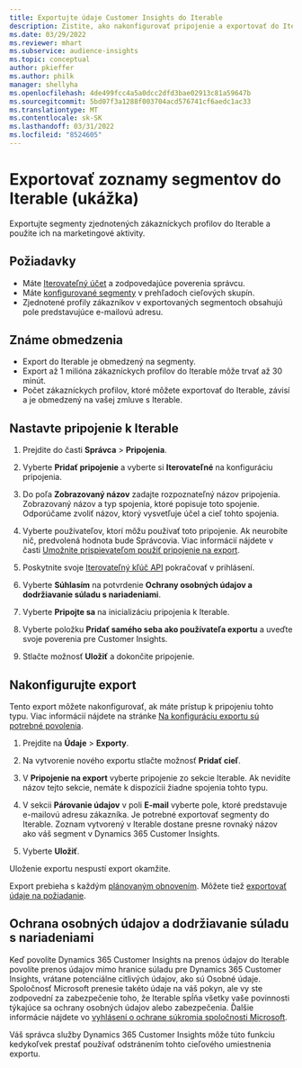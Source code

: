 ```yaml
---
title: Exportujte údaje Customer Insights do Iterable
description: Zistite, ako nakonfigurovať pripojenie a exportovať do Iterable.
ms.date: 03/29/2022
ms.reviewer: mhart
ms.subservice: audience-insights
ms.topic: conceptual
author: pkieffer
ms.author: philk
manager: shellyha
ms.openlocfilehash: 4de499fcc4a5a0dcc2dfd3bae02913c81a59647b
ms.sourcegitcommit: 5bd07f3a1288f003704acd576741cf6aedc1ac33
ms.translationtype: MT
ms.contentlocale: sk-SK
ms.lasthandoff: 03/31/2022
ms.locfileid: "8524605"
---
```

# <a name="export-segment-lists-to-iterable-preview"></a>Exportovať zoznamy segmentov do Iterable (ukážka)

Exportujte segmenty zjednotených zákazníckych profilov do Iterable a použite ich na marketingové aktivity.

## <a name="prerequisites"></a>Požiadavky

-   Máte [Iterovateľný účet](https://iterable.com/) a zodpovedajúce poverenia správcu.
-   Máte [konfigurované segmenty](segments.md) v prehľadoch cieľových skupín.
-   Zjednotené profily zákazníkov v exportovaných segmentoch obsahujú pole predstavujúce e-mailovú adresu.

## <a name="known-limitations"></a>Známe obmedzenia

- Export do Iterable je obmedzený na segmenty.
- Export až 1 milióna zákazníckych profilov do Iterable môže trvať až 30 minút. 
- Počet zákazníckych profilov, ktoré môžete exportovať do Iterable, závisí a je obmedzený na vašej zmluve s Iterable.

## <a name="set-up-connection-to-iterable"></a>Nastavte pripojenie k Iterable

1. Prejdite do časti **Správca** > **Pripojenia**.

1. Vyberte **Pridať pripojenie** a vyberte si **Iterovateľné** na konfiguráciu pripojenia.

1. Do poľa **Zobrazovaný názov** zadajte rozpoznateľný názov pripojenia. Zobrazovaný názov a typ spojenia, ktoré popisuje toto spojenie. Odporúčame zvoliť názov, ktorý vysvetľuje účel a cieľ tohto spojenia.

1. Vyberte používateľov, ktorí môžu používať toto pripojenie. Ak neurobíte nič, predvolená hodnota bude Správcovia. Viac informácií nájdete v časti [Umožnite prispievateľom použiť pripojenie na export](connections.md#allow-contributors-to-use-a-connection-for-exports).

1. Poskytnite svoje [Iterovateľný kľúč API](https://support.iterable.com/hc/en-us/articles/360043464871) pokračovať v prihlásení. 

1. Vyberte **Súhlasím** na potvrdenie **Ochrany osobných údajov a dodržiavanie súladu s nariadeniami**.

1. Vyberte **Pripojte sa** na inicializáciu pripojenia k Iterable.

1. Vyberte položku **Pridať samého seba ako používateľa exportu** a uveďte svoje poverenia pre Customer Insights.

1. Stlačte možnosť **Uložiť** a dokončite pripojenie.

## <a name="configure-an-export"></a>Nakonfigurujte export

Tento export môžete nakonfigurovať, ak máte prístup k pripojeniu tohto typu. Viac informácií nájdete na stránke [Na konfiguráciu exportu sú potrebné povolenia](export-destinations.md#set-up-a-new-export).

1. Prejdite na **Údaje** > **Exporty**.

1. Na vytvorenie nového exportu stlačte možnosť **Pridať cieľ**.

1. V **Pripojenie na export** vyberte pripojenie zo sekcie Iterable. Ak nevidíte názov tejto sekcie, nemáte k dispozícii žiadne spojenia tohto typu.

3. V sekcii **Párovanie údajov** v poli **E-mail** vyberte pole, ktoré predstavuje e-mailovú adresu zákazníka. Je potrebné exportovať segmenty do Iterable. Zoznam vytvorený v Iterable dostane presne rovnaký názov ako váš segment v Dynamics 365 Customer Insights.

1. Vyberte **Uložiť**.

Uloženie exportu nespustí export okamžite.

Export prebieha s každým [plánovaným obnovením](system.md#schedule-tab). Môžete tiež [exportovať údaje na požiadanie](export-destinations.md#run-exports-on-demand). 


## <a name="data-privacy-and-compliance"></a>Ochrana osobných údajov a dodržiavanie súladu s nariadeniami

Keď povolíte Dynamics 365 Customer Insights na prenos údajov do Iterable povolíte prenos údajov mimo hranice súladu pre Dynamics 365 Customer Insights, vrátane potenciálne citlivých údajov, ako sú Osobné údaje. Spoločnosť Microsoft prenesie takéto údaje na váš pokyn, ale vy ste zodpovední za zabezpečenie toho, že Iterable spĺňa všetky vaše povinnosti týkajúce sa ochrany osobných údajov alebo zabezpečenia. Ďalšie informácie nájdete vo [vyhlásení o ochrane súkromia spoločnosti Microsoft](https://go.microsoft.com/fwlink/?linkid=396732).

Váš správca služby Dynamics 365 Customer Insights môže túto funkciu kedykoľvek prestať používať odstránením tohto cieľového umiestnenia exportu.
